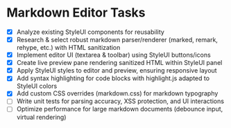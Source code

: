 # Markdown Editor Tasks

- [x] Analyze existing StyleUI components for reusability
- [x] Research & select robust markdown parser/renderer (marked, remark, rehype, etc.) with HTML sanitization
- [x] Implement editor UI (textarea & toolbar) using StyleUI buttons/icons
- [x] Create live preview pane rendering sanitized HTML within StyleUI panel
- [x] Apply StyleUI styles to editor and preview, ensuring responsive layout
- [x] Add syntax highlighting for code blocks with highlight.js adapted to StyleUI colors
- [x] Add custom CSS overrides (markdown.css) for markdown typography
- [ ] Write unit tests for parsing accuracy, XSS protection, and UI interactions
- [ ] Optimize performance for large markdown documents (debounce input, virtual rendering) 